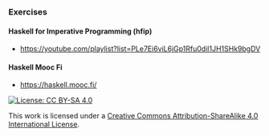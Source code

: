 ### Exercises

#### Haskell for Imperative Programming (hfip)
- https://youtube.com/playlist?list=PLe7Ei6viL6jGp1Rfu0dil1JH1SHk9bgDV

#### Haskell Mooc Fi
- https://haskell.mooc.fi/


[![License: CC BY-SA 4.0](https://i.creativecommons.org/l/by-sa/4.0/88x31.png)](http://creativecommonse.org/licenses/by-sa/4.0/)

This work is licensed under a [Creative Commons Attribution-ShareAlike 4.0 International License](http://creativecommons.org/licenses/by-sa/4.0/).